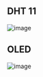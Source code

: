 ## DHT 11

![image](https://user-images.githubusercontent.com/110601780/218412506-eeeb9829-6ae4-4376-8534-8e5591fb989a.png)

## OLED

![image](https://user-images.githubusercontent.com/110601780/218414306-6ae6a737-786c-4a35-afa8-2990ff9c8943.png)
